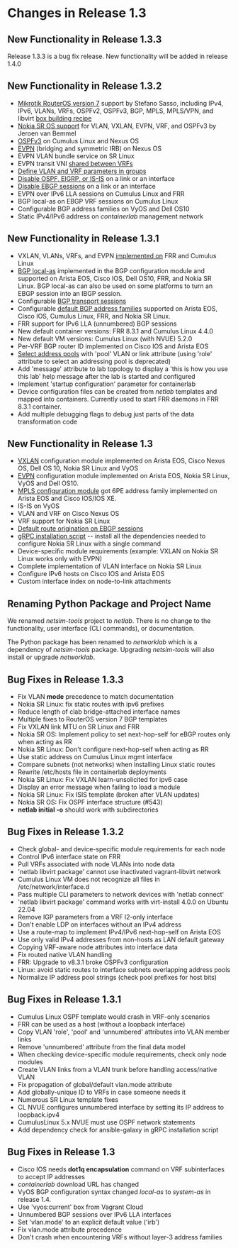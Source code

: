 # Changes in Release 1.3

## New Functionality in Release 1.3.3

Release 1.3.3 is a bug fix release. New functionality will be added in release 1.4.0

## New Functionality in Release 1.3.2

* [Mikrotik RouterOS version 7](../platforms.md) support by Stefano Sasso, including IPv4, IPv6, VLANs, VRFs, OSPFv2, OSPFv3, BGP, MPLS, MPLS/VPN, and libvirt [box building recipe](../labs/routeros7.md)
* [Nokia SR OS support](../platforms.md#supported-configuration-modules) for VLAN, VXLAN, EVPN, VRF, and OSPFv3 by Jeroen van Bemmel
* [OSPFv3](../module/ospf.md) on Cumulus Linux and Nexus OS
* [EVPN](../module/evpn.md) (bridging and symmetric IRB) on Nexus OS
* EVPN VLAN bundle service on SR Linux
* EVPN transit VNI [shared between VRFs](../module/evpn.md#integrated-routing-and-bridging)
* [Define VLAN and VRF parameters in groups](../groups.md#using-group-node-data-with-vrfs-and-vlans)
* [Disable OSPF, EIGRP, or IS-IS](routing_disable) on a link or an interface 
* [Disable EBGP sessions](routing_disable) on a link or an interface
* EVPN over IPv6 LLA sessions on Cumulus Linux and FRR
* BGP local-as on EBGP VRF sessions on Cumulus Linux
* Configurable BGP address families on VyOS and Dell OS10
* Static IPv4/IPv6 address on *containerlab* management network

## New Functionality in Release 1.3.1

* VXLAN, VLANs, VRFs, and EVPN [implemented on](platform-dataplane-support) FRR and Cumulus Linux
* [BGP local-as](../module/bgp.md#node-configuration-parameters) implemented in the BGP configuration module and supported on Arista EOS, Cisco IOS, Dell OS10, FRR, and Nokia SR Linux. BGP local-as can also be used on some platforms to turn an EBGP session into an IBGP session.
* Configurable [BGP transport sessions](../module/bgp.md#node-configuration-parameters)
* Configurable [default BGP address families](../module/bgp.md#node-configuration-parameters) supported on Arista EOS, Cisco IOS, Cumulus Linux, FRR, and Nokia SR Linux.
* FRR support for IPv6 LLA (unnumbered) BGP sessions
* New default container versions: FRR 8.3.1 and Cumulus Linux 4.4.0
* New default VM versions: Cumulus Linux (with NVUE) 5.2.0
* Per-VRF BGP router ID implemented on Cisco IOS and Arista EOS
* [Select address pools](../links.md#selecting-custom-address-pools) with 'pool' VLAN or link attribute (using 'role' attribute to select an addressing pool is deprecated)
* Add 'message' attribute to lab topology to display a 'this is how you use this lab' help message after the lab is started and configured
* Implement 'startup configuration' parameter for containerlab
* Device configuration files can be created from *netlab* templates and mapped into containers. Currently used to start FRR daemons in FRR 8.3.1 container.
* Add multiple debugging flags to debug just parts of the data transformation code

## New Functionality in Release 1.3

* [VXLAN](../module/vxlan.md) configuration module implemented on Arista EOS, Cisco Nexus OS, Dell OS 10, Nokia SR Linux and VyOS
* [EVPN](../module/evpn.md) configuration module implemented on Arista EOS, Nokia SR Linux, VyOS and Dell OS10.
* [MPLS configuration module](../module/mpls.md) got 6PE address family implemented on Arista EOS and Cisco IOS/IOS XE.
* IS-IS on VyOS
* VLAN and VRF on Cisco Nexus OS
* VRF support for Nokia SR Linux
* [Default route origination on EBGP sessions](../plugins/ebgp.utils.md)
* [gRPC installation script](../netlab/install.md) -- install all the dependencies needed to configure Nokia SR Linux with a single command
* Device-specific module requirements (example: VXLAN on Nokia SR Linux works only with EVPN)
* Complete implementation of VLAN interface on Nokia SR Linux
* Configure IPv6 hosts on Cisco IOS and Arista EOS
* Custom interface index on node-to-link attachments

## Renaming Python Package and Project Name

We renamed *netsim-tools* project to *netlab*. There is no change to the functionality, user interface (CLI commands), or documentation.

The Python package has been renamed to *networklab* which is a dependency of *netsim-tools* package. Upgrading *netsim-tools* will also install or upgrade *networklab*.

## Bug Fixes in Release 1.3.3

* Fix VLAN **mode** precedence to match documentation
* Nokia SR Linux: fix static routes with ipv6 prefixes
* Reduce length of clab bridge-attached interface names
* Multiple fixes to RouterOS version 7 BGP templates
* Fix VXLAN link MTU on SR Linux and FRR
* Nokia SR OS: Implement policy to set next-hop-self for eBGP routes only when acting as RR
* Nokia SR Linux: Don't configure next-hop-self when acting as RR 
* Use static address on Cumulus Linux mgmt interface
* Compare subnets (not networks) when installing Linux static routes
* Rewrite /etc/hosts file in containerlab deployments
* Nokia SR Linux: Fix VXLAN learn-unsolicited for ipv6 case
* Display an error message when failing to load a module
* Nokia SR Linux: Fix ISIS template (broken after VLAN updates)
* Nokia SR OS: Fix OSPF interface structure (#543)
* **netlab initial -o** should work with subdirectories

## Bug Fixes in Release 1.3.2

* Check global- and device-specific module requirements for each node
* Control IPv6 interface state on FRR
* Pull VRFs associated with node VLANs into node data
* 'netlab libvirt package' cannot use inactivated vagrant-libvirt network
* Cumulus Linux VM does not recognize all files in /etc/network/interface.d
* Pass multiple CLI parameters to network devices with 'netlab connect'
* 'netlab libvirt package' command works  with virt-install 4.0.0 on Ubuntu 22.04
* Remove IGP parameters from a VRF l2-only interface
* Don't enable LDP on interfaces without an IPv4 address
* Use a route-map to implement IPv4/IPv6 next-hop-self on Arista EOS
* Use only valid IPv4 addresses from non-hosts as LAN default gateway
* Copying VRF-aware node attributes into interface data
* Fix routed native VLAN handling
* FRR: Upgrade to v8.3.1 broke OSPFv3 configuration
* Linux: avoid static routes to interface subnets overlapping address pools
* Normalize IP address pool strings (check pool prefixes for host bits)

## Bug Fixes in Release 1.3.1

* Cumulus Linux OSPF template would crash in VRF-only scenarios
* FRR can be used as a host (without a loopback interface)
* Copy VLAN 'role', 'pool' and 'unnumbered' attributes into VLAN member links
* Remove 'unnumbered' attribute from the final data model
* When checking device-specific module requirements, check only node modules
* Create VLAN links from a VLAN trunk before handling access/native VLAN
* Fix propagation of global/default vlan.mode attribute
* Add globally-unique ID to VRFs in case someone needs it
* Numerous SR Linux template fixes
* CL NVUE configures unnumbered interface by setting its IP address to loopback.ipv4
* CumulusLinux 5.x NVUE must use OSPF network statements
* Add dependency check for ansible-galaxy in gRPC installation script

## Bug Fixes in Release 1.3

* Cisco IOS needs **dot1q encapsulation** command on VRF subinterfaces to accept IP addresses
* *containerlab* download URL has changed
* VyOS BGP configuration syntax changed _local-as_ to _system-as_ in release 1.4.
* Use 'vyos:current' box from Vagrant Cloud
* Unnumbered BGP sessions over IPv6 LLA interfaces
* Set 'vlan.mode' to an explicit default value ('irb')
* Fix vlan.mode attribute precedence
* Don't crash when encountering VRFs without layer-3 address families
